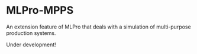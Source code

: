 # MLPro-MPPS

An extension feature of MLPro that deals with a simulation of multi-purpose production systems.

Under development!
